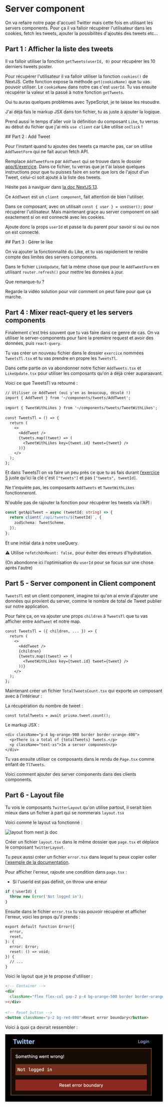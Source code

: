 # Server component

On va refaire notre page d'accueil Twitter mais cette fois en utilisant les servers components.
Pour ça il va falloir récupérer l'utilisateur dans les cookies, fetch les tweets, ajouter la possibilités
d'ajoutés des tweets etc...

## Part 1 : Afficher la liste des tweets

Il va falloir utiliser la fonction `getTweets(userId, 0)` pour récupérer les 10 derniers
tweets poster.

Pour récupérer l'utilisateur il va falloir utiliser la fonction `cookies()` de NextJS.
Cette fonction expose la méthode `get(cookieName)` que tu vas pouvoir utiliser. Le `cookieName`
dans notre cas c'est `userId`. Tu vas ensuite récupérer la valeur et la passé à notre
fonction `getTweets`.

Oui tu auras quelques problèmes avec TypeScript, je te laisse les résoudre.

J'ai déjà fais le markup JSX dans ton fichier, tu as juste à ajouter la logique.

Prend aussi le temps d'aller voir la définition du composant `Like`, tu verras au début du fichier
que j'ai mis `use client` car Like utilise `onClick` !

## Part 2 : Add Tweet

Pour l'instant quand tu ajoutes des tweets ça marche pas, car on utilise `AddTweetForm`
qui ne fait aucun fetch API.

Remplace `AddTweetForm` par `AddTweet` qui se trouve dans le dossier [app/6/exercice](app/6/exercice).
Dans ce fichier, tu verras que je t'ai laissé quelques instructions pour que tu puisses
faire en sorte que lors de l'ajout d'un Tweet, celui-ci soit ajouté à la liste des tweets.

Hésite pas à naviguer dans [la doc NextJS 13](https://beta.nextjs.org/docs/api-reference/use-router).

Ce `AddTweet` est un `client component`, fait attention de bien l'utiliser.

Dans ce composant, avec on utilisait `const { user } = useUser();` pour récupérer l'utilisateur.
Mais maintenant graçe au server component on sait exactement si on est connecté avec les cookies.

Ajoute donc la props `userId` et passe la du parent pour savoir si oui ou non on est connecté.

## Part 3 : Gérer le like

On va ajouter la fonctionnalité du Like, et tu vas rapidement te rendre compte des limites
des servers components.

Dans le fichier `LikeUpdate`, fait la même chose que pour le `AddTweetForm` en utilisant
`router.refresh()` pour mettre les données à jour.

Que remarque-tu ?

Regarde la vidéo solution pour voir comment on peut faire pour que ça marche.

## Part 4 : Mixer react-query et les servers components

Finalement c'est très souvent que tu vas faire dans ce genre de cas. On va utiliser
le server-components pour faire la première request et avoir des données, puis `react-query`.

Tu vas créer un nouveau fichier dans le dossier `exercice` nommées `TweetsTl.tsx` et tu vas
prendre en propre les `TweetsTl`.

Dans cette partie on va abondonner notre fichier `AddTweets.tsx` et `LikeUpdate.tsx` pour utiliser
les composants qu'on à déjà créer auparaavant.

Voici ce que TweetsTl va retourné :

```tsx
// Utiliser ce AddTweet (oui y'en as beaucoup, désolé !)
import { AddTweet } from '~/components/tweets/AddTweet';

import { TweetWithLikes } from '~/components/tweets/TweetWithLikes';

const TweetsTl = () => {
  return (
    <>
      <AddTweet />
      {tweets.map((tweet) => (
        <TweetWithLikes key={tweet.id} tweet={tweet} />
      ))}
    </>
  );
};
```

Et dans TweetsTl on va faire un peu près ce que tu as fais durant [l’exercice 5](pages/exercises/tweets/[tweetId]/5.tsx)
juste qu'ici la clé c'est `["tweets"]` et pas `["tweets", tweetId]`.

Ne t'inquiète pas, les composants `AddTweets` et `TweetWithLikes` fonctionneront.

N'oublie pas de rajouter la fonction pour récupérer les tweets via l'API :

```ts
const getApiTweet = async (tweetId: string) => {
  return client(`/api/tweets/${tweetId}`, {
    zodSchema: TweetScheme,
  });
};
```

Et une initial data à notre useQuery.

⚠️ Utilise `refetchOnMount: false,` pour éviter des erreurs d'hydratation.

(On abondonne ici l'optimisation du `userId` pour se focus sur une chose après l'autre)

## Part 5 - Server component in Client component

`TweetsTl` est un client component, imagine toi qu'on ai envie d'ajouter une données qui provient
du server, comme le nombre de total de Tweet publier sur notre application.

Pour faire ça, on va ajouter une props `children` à `TweetsTl` que tu vas afficher entre
`AddTweet` et notre map.

```tsx
const TweetsTl = ({ children, ... }) => {
  return (
    <>
      <AddTweet />
      {children}
      {tweets.map((tweet) => (
        <TweetWithLikes key={tweet.id} tweet={tweet} />
      ))}
    </>
  );
};
```

Maintenant créer un fichier `TotalTweetsCount.tsx` qui exporte un composant avec à l'intérieur :

La récupération du nombre de tweet :

```tsx
const totalTweets = await prisma.tweet.count();
```

Le markup JSX :

```tsx
<div className="p-4 bg-orange-900 border border-orange-400">
  <p>There is a total of {totalTweets} tweets.</p>
  <p className="text-xs">Im a server component</p>
</div>
```

Tu vas ensuite utiliser ce composants dans le rendu de `Page.tsx` comme enfant de `TlTweets`.

Voici comment ajouter des server components dans des clients components.

## Part 6 - Layout file

Tu vois le composants `TwitterLayout` qu'on utilise partout, il serait bien mieux dans
un fichier à part qui se nommerais `layout.tsx`

Voici comme le layout va fonctionné :

![layout from next js doc](https://assets.vercel.com/image/upload/f_auto,q_100,w_1600/v1671641894/nextjs-docs/darkmode/nested-layouts.png)

Créer un fichier `layout.tsx` dans le même dossier que `page.tsx` et déplace le composant `TwitterLayout`.

Tu peux aussi créer un fichier `error.tsx` dans lequel tu peux copier coller [l'exemple
de la documentation](https://beta.nextjs.org/docs/routing/error-handling).

Pour afficher l'erreur, rajoute une condition dans `page.tsx` :

- Si l'userId est pas définit, on throw une erreur

```ts
if (!userId) {
  throw new Error('Not logged in');
}
```

Ensuite dans le fichier `error.tsx` tu vas pouvoir récupérer et afficher l'erreur, voici
les props qu'il prends :

```tsx
export default function Error({
  error,
  reset,
}: {
  error: Error;
  reset: () => void;
}) {
  // ...
}
```

Voici le layout que je te propose d'utiliser :

```html
<!-- Container -->
<div
  className="flex flex-col gap-2 p-4 bg-orange-500 border border-orange-400 bg-opacity-10"
></div>

<!-- Reset button -->
<button className="p-2 bg-red-800">Reset error boundary</button>
```

Voici à quoi ça devrait ressembler :

![](/public/e6-p6.png)
